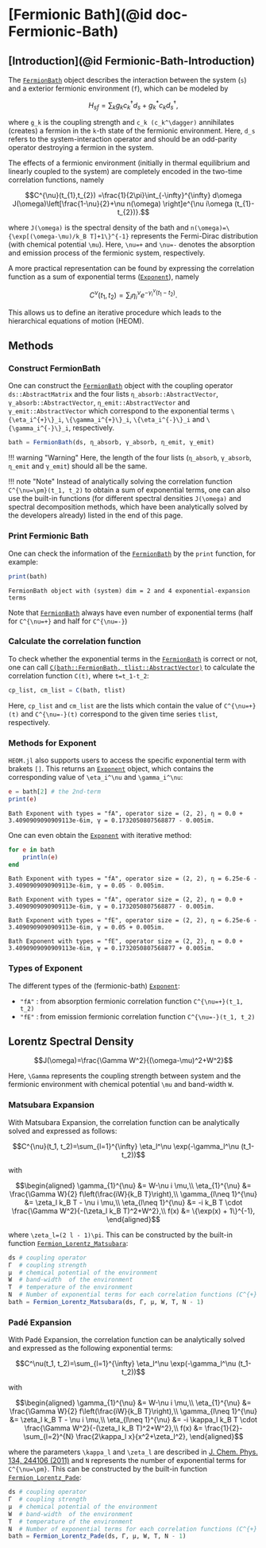 # [Fermionic Bath](@id doc-Fermionic-Bath)

## [Introduction](@id Fermionic-Bath-Introduction)
The [`FermionBath`](@ref) object describes the interaction between the system (``s``) and a exterior fermionic environment (``f``), which can be modeled by
```math
H_{sf}=\sum_k g_k c_k^\dagger d_s + g_k^* c_k d_s^\dagger,
```
where ``g_k`` is the coupling strength and ``c_k (c_k^\dagger)`` annihilates (creates) a fermion in the ``k``-th state of the fermionic environment. Here, ``d_s`` refers to the system-interaction operator and should be an odd-parity operator destroying a fermion in the system.

The effects of a fermionic environment (initially in thermal equilibrium and linearly coupled to the system) are completely encoded in the two-time correlation functions, namely
```math
C^{\nu}(t_{1},t_{2})
=\frac{1}{2\pi}\int_{-\infty}^{\infty} d\omega 
J(\omega)\left[\frac{1-\nu}{2}+\nu n(\omega)
\right]e^{\nu i\omega (t_{1}-t_{2})}.
```
where ``J(\omega)`` is the spectral density of the bath and ``n(\omega)=\{\exp[(\omega-\mu)/k_B T]+1\}^{-1}`` represents the Fermi-Dirac distribution (with chemical potential ``\mu``). Here, ``\nu=+`` and ``\nu=-`` denotes the absorption and emission process of the fermionic system, respectively.

A more practical representation can be found by expressing the correlation function as a sum of exponential terms ([`Exponent`](@ref)), namely
```math
C^{\nu}(t_1, t_2)=\sum_i \eta_i^{\nu} e^{-\gamma_i^{\nu} (t_1-t_2)}.
```
This allows us to define an iterative procedure which leads to the hierarchical equations of motion (HEOM).

## Methods
### Construct FermionBath
One can construct the [`FermionBath`](@ref) object with the coupling operator `ds::AbstractMatrix` and the four lists `η_absorb::AbstractVector`, `γ_absorb::AbstractVector`, `η_emit::AbstractVector` and `γ_emit::AbstractVector` which correspond to the exponential terms ``\{\eta_i^{+}\}_i``, ``\{\gamma_i^{+}\}_i``, ``\{\eta_i^{-}\}_i`` and ``\{\gamma_i^{-}\}_i``, respectively. 
```julia
bath = FermionBath(ds, η_absorb, γ_absorb, η_emit, γ_emit)
```
!!! warning "Warning"
    Here, the length of the four lists (`η_absorb`, `γ_absorb`, `η_emit` and `γ_emit`) should all be the same.

!!! note "Note"
    Instead of analytically solving the correlation function ``C^{\nu=\pm}(t_1, t_2)`` to obtain a sum of exponential terms, one can also use the built-in functions (for different spectral densities ``J(\omega)`` and spectral decomposition methods, which have been analytically solved by the developers already) listed in the end of this page. 

### Print Fermionic Bath
One can check the information of the [`FermionBath`](@ref) by the `print` function, for example:
```julia
print(bath)
```
```
FermionBath object with (system) dim = 2 and 4 exponential-expansion terms
```
Note that [`FermionBath`](@ref) always have even number of exponential terms (half for ``C^{\nu=+}`` and half for ``C^{\nu=-}``)

### Calculate the correlation function
To check whether the exponential terms in the [`FermionBath`](@ref) is correct or not, one can call [`C(bath::FermionBath, tlist::AbstractVector)`](@ref) to calculate the correlation function ``C(t)``, where ``t=t_1-t_2``:
```julia
cp_list, cm_list = C(bath, tlist)
```
Here, `cp_list` and `cm_list` are the lists which contain the value of ``C^{\nu=+}(t)`` and ``C^{\nu=-}(t)`` correspond to the given time series `tlist`, respectively.

### Methods for Exponent
`HEOM.jl` also supports users to access the specific exponential term with brakets `[]`. This returns an [`Exponent`](@ref) object, which contains the corresponding value of ``\eta_i^\nu`` and ``\gamma_i^\nu``:
```julia
e = bath[2] # the 2nd-term
print(e)
```
```
Bath Exponent with types = "fA", operator size = (2, 2), η = 0.0 + 3.4090909090909113e-6im, γ = 0.1732050807568877 - 0.005im.
```

One can even obtain the [`Exponent`](@ref) with iterative method:
```julia
for e in bath
    println(e)
end
```
```
Bath Exponent with types = "fA", operator size = (2, 2), η = 6.25e-6 - 3.4090909090909113e-6im, γ = 0.05 - 0.005im.

Bath Exponent with types = "fA", operator size = (2, 2), η = 0.0 + 3.4090909090909113e-6im, γ = 0.1732050807568877 - 0.005im.

Bath Exponent with types = "fE", operator size = (2, 2), η = 6.25e-6 - 3.4090909090909113e-6im, γ = 0.05 + 0.005im.

Bath Exponent with types = "fE", operator size = (2, 2), η = 0.0 + 3.4090909090909113e-6im, γ = 0.1732050807568877 + 0.005im.
```

### Types of Exponent
The different types of the (fermionic-bath) [`Exponent`](@ref):
 - `"fA"` : from absorption fermionic correlation function ``C^{\nu=+}(t_1, t_2)``
 - `"fE"` : from emission fermionic correlation function ``C^{\nu=-}(t_1, t_2)``

## Lorentz Spectral Density
```math
J(\omega)=\frac{\Gamma W^2}{(\omega-\mu)^2+W^2}
```
Here, ``\Gamma`` represents the coupling strength between system and the fermionic environment with chemical potential ``\mu`` and band-width ``W``.

### Matsubara Expansion
With Matsubara Expansion, the correlation function can be analytically solved and expressed as follows:
```math
C^{\nu}(t_1, t_2)=\sum_{l=1}^{\infty} \eta_l^\nu \exp(-\gamma_l^\nu (t_1-t_2))
```
with
```math
\begin{aligned}
\gamma_{1}^{\nu} &= W-\nu i \mu,\\
\eta_{1}^{\nu} &= \frac{\Gamma W}{2} f\left(\frac{iW}{k_B T}\right),\\
\gamma_{l\neq 1}^{\nu} &= \zeta_l k_B T - \nu i \mu,\\
\eta_{l\neq 1}^{\nu} &= -i k_B T \cdot \frac{\Gamma W^2}{-(\zeta_l k_B T)^2+W^2},\\
f(x) &= \{\exp(x) + 1\}^{-1},
\end{aligned}
```
where ``\zeta_l=(2 l - 1)\pi``. This can be constructed by the built-in function [`Fermion_Lorentz_Matsubara`](@ref):
```julia
ds # coupling operator
Γ  # coupling strength
μ  # chemical potential of the environment
W  # band-width  of the environment
T  # temperature of the environment
N  # Number of exponential terms for each correlation functions (C^{+} and C^{-})
bath = Fermion_Lorentz_Matsubara(ds, Γ, μ, W, T, N - 1)
```

### Padé Expansion
With Padé Expansion, the correlation function can be analytically solved and expressed as the following exponential terms:
```math
C^\nu(t_1, t_2)=\sum_{l=1}^{\infty} \eta_l^\nu \exp(-\gamma_l^\nu (t_1-t_2))
```
with
```math
\begin{aligned}
\gamma_{1}^{\nu} &= W-\nu i \mu,\\
\eta_{1}^{\nu} &= \frac{\Gamma W}{2} f\left(\frac{iW}{k_B T}\right),\\
\gamma_{l\neq 1}^{\nu} &= \zeta_l k_B T - \nu i \mu,\\
\eta_{l\neq 1}^{\nu} &= -i \kappa_l k_B T \cdot \frac{\Gamma W^2}{-(\zeta_l k_B T)^2+W^2},\\
f(x) &= \frac{1}{2}-\sum_{l=2}^{N} \frac{2\kappa_l x}{x^2+\zeta_l^2},
\end{aligned}
```
where the parameters ``\kappa_l`` and ``\zeta_l`` are described in [J. Chem. Phys. 134, 244106 (2011)](https://doi.org/10.1063/1.3602466) and ``N`` represents the number of exponential terms for ``C^{\nu=\pm}``. This can be constructed by the built-in function [`Fermion_Lorentz_Pade`](@ref):
```julia
ds # coupling operator
Γ  # coupling strength
μ  # chemical potential of the environment
W  # band-width  of the environment
T  # temperature of the environment
N  # Number of exponential terms for each correlation functions (C^{+} and C^{-})
bath = Fermion_Lorentz_Pade(ds, Γ, μ, W, T, N - 1)
```